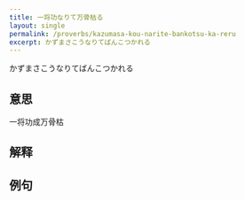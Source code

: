 ```yaml
---
title: 一将功なりて万骨枯る
layout: single
permalink: /proverbs/kazumasa-kou-narite-bankotsu-ka-reru
excerpt: かずまさこうなりてばんこつかれる
---
```


かずまさこうなりてばんこつかれる

## 意思

一将功成万骨枯

## 解释

## 例句

